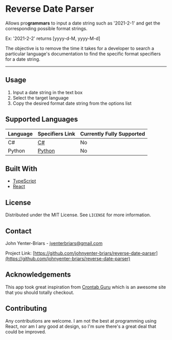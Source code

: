 # Reverse Date Parser

Allows pro**grammars** to input a date string such as '2021-2-1' and get the corresponding possible format strings.

Ex: '2021-2-2' returns [yyyy-d-M, yyyy-M-d]

The objective is to remove the time it takes for a developer to search a particular language's documentation to find the specific format specifiers for a date string.

---

## Usage
1. Input a date string in the text box
2. Select the target language
3. Copy the desired format date string from the options list


## Supported Languages

|  Language     | Specifiers Link | Currently Fully Supported
| ----------- | ----------- | ----------- |
| C# | [C#](./SPECIFIERS.md)|No|
| Python | [Python](./SPECIFIERS.md#Python)|No|

## Built With

- [TypeScript](https://www.typescriptlang.org/)
- [React](https://reactjs.org/)

## License

Distributed under the MIT License. See `LICENSE` for more information.

## Contact

John Yenter-Briars - <jyenterbriars@gmail.com>

Project Link: [https://github.com/johnyenter-briars/reverse-date-parser](https://github.com/johnyenter-briars/reverse-date-parser)

## Acknowledgements

This app took great inspiration from [Crontab Guru](https://crontab.guru) which is an awesome site that you should totally checkout. 
 

## Contributing

Any contributions are welcome. I am not the best at programming using React, nor am I any good at design, so I'm sure there's a great deal that could be improved.